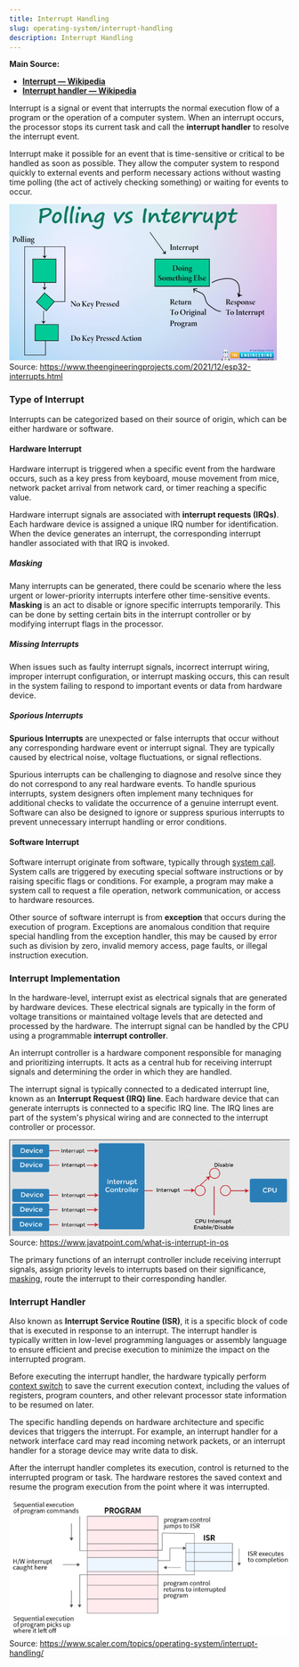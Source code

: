 ```yaml
---
title: Interrupt Handling
slug: operating-system/interrupt-handling
description: Interrupt Handling
---
```


**Main Source:**

- **[Interrupt — Wikipedia](https://en.wikipedia.org/wiki/Interrupt)**
- **[Interrupt handler — Wikipedia](https://en.wikipedia.org/wiki/Interrupt_handler)**

Interrupt is a signal or event that interrupts the normal execution flow of a program or the operation of a computer system. When an interrupt occurs, the processor stops its current task and call the **interrupt handler** to resolve the interrupt event.

Interrupt make it possible for an event that is time-sensitive or critical to be handled as soon as possible. They allow the computer system to respond quickly to external events and perform necessary actions without wasting time polling (the act of actively checking something) or waiting for events to occur.

![Polling vs interrupt](./polling-vs-interrupt.png)  
Source: https://www.theengineeringprojects.com/2021/12/esp32-interrupts.html

### Type of Interrupt

Interrupts can be categorized based on their source of origin, which can be either hardware or software.

#### Hardware Interrupt

Hardware interrupt is triggered when a specific event from the hardware occurs, such as a key press from keyboard, mouse movement from mice, network packet arrival from network card, or timer reaching a specific value.

Hardware interrupt signals are associated with **interrupt requests (IRQs)**. Each hardware device is assigned a unique IRQ number for identification. When the device generates an interrupt, the corresponding interrupt handler associated with that IRQ is invoked.

##### Masking

Many interrupts can be generated, there could be scenario where the less urgent or lower-priority interrupts interfere other time-sensitive events. **Masking** is an act to disable or ignore specific interrupts temporarily. This can be done by setting certain bits in the interrupt controller or by modifying interrupt flags in the processor.

##### Missing Interrupts

When issues such as faulty interrupt signals, incorrect interrupt wiring, improper interrupt configuration, or interrupt masking occurs, this can result in the system failing to respond to important events or data from hardware device.

##### Sporious Interrupts

**Spurious Interrupts** are unexpected or false interrupts that occur without any corresponding hardware event or interrupt signal. They are typically caused by electrical noise, voltage fluctuations, or signal reflections.

Spurious interrupts can be challenging to diagnose and resolve since they do not correspond to any real hardware events. To handle spurious interrupts, system designers often implement many techniques for additional checks to validate the occurrence of a genuine interrupt event. Software can also be designed to ignore or suppress spurious interrupts to prevent unnecessary interrupt handling or error conditions.

#### Software Interrupt

Software interrupt originate from software, typically through [system call](/cs-notes/operating-system/system-call). System calls are triggered by executing special software instructions or by raising specific flags or conditions. For example, a program may make a system call to request a file operation, network communication, or access to hardware resources.

Other source of software interrupt is from **exception** that occurs during the execution of program. Exceptions are anomalous condition that require special handling from the exception handler, this may be caused by error such as division by zero, invalid memory access, page faults, or illegal instruction execution.

### Interrupt Implementation

In the hardware-level, interrupt exist as electrical signals that are generated by hardware devices. These electrical signals are typically in the form of voltage transitions or maintained voltage levels that are detected and processed by the hardware. The interrupt signal can be handled by the CPU using a programmable **interrupt controller**.

An interrupt controller is a hardware component responsible for managing and prioritizing interrupts. It acts as a central hub for receiving interrupt signals and determining the order in which they are handled.

The interrupt signal is typically connected to a dedicated interrupt line, known as an **Interrupt Request (IRQ) line**. Each hardware device that can generate interrupts is connected to a specific IRQ line. The IRQ lines are part of the system's physical wiring and are connected to the interrupt controller or processor.

![Interrupt controller](./interrupt-controller.png)  
Source: https://www.javatpoint.com/what-is-interrupt-in-os

The primary functions of an interrupt controller include receiving interrupt signals, assign priority levels to interrupts based on their significance, [masking](#masking), route the interrupt to their corresponding handler.

### Interrupt Handler

Also known as **Interrupt Service Routine (ISR)**, it is a specific block of code that is executed in response to an interrupt. The interrupt handler is typically written in low-level programming languages or assembly language to ensure efficient and precise execution to minimize the impact on the interrupted program.

Before executing the interrupt handler, the hardware typically perform [context switch](/cs-notes/operating-system/process-management#context-switch) to save the current execution context, including the values of registers, program counters, and other relevant processor state information to be resumed on later.

The specific handling depends on hardware architecture and specific devices that triggers the interrupt. For example, an interrupt handler for a network interface card may read incoming network packets, or an interrupt handler for a storage device may write data to disk.

After the interrupt handler completes its execution, control is returned to the interrupted program or task. The hardware restores the saved context and resume the program execution from the point where it was interrupted.

![Interrupt handling](./interrupt-handling.png)  
Source: https://www.scaler.com/topics/operating-system/interrupt-handling/

